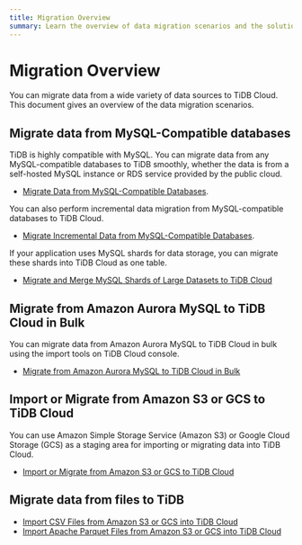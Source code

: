 ```yaml
---
title: Migration Overview
summary: Learn the overview of data migration scenarios and the solutions for TiDB Cloud.
---
```


# Migration Overview

You can migrate data from a wide variety of data sources to TiDB Cloud. This document gives an overview of the data migration scenarios.

## Migrate data from MySQL-Compatible databases

TiDB is highly compatible with MySQL. You can migrate data from any MySQL-compatible databases to TiDB smoothly, whether the data is from a self-hosted MySQL instance or RDS service provided by the public cloud.

- [Migrate Data from MySQL-Compatible Databases](/tidb-cloud/migrate-data-into-tidb.md).

You can also perform incremental data migration from MySQL-compatible databases to TiDB Cloud.

- [Migrate Incremental Data from MySQL-Compatible Databases](/tidb-cloud/migrate-incremental-data-from-mysql.md).

If your application uses MySQL shards for data storage, you can migrate these shards into TiDB Cloud as one table.

- [Migrate and Merge MySQL Shards of Large Datasets to TiDB Cloud](/tidb-cloud/migrate-sql-shards)

## Migrate from Amazon Aurora MySQL to TiDB Cloud in Bulk

You can migrate data from Amazon Aurora MySQL to TiDB Cloud in bulk using the import tools on TiDB Cloud console.

- [Migrate from Amazon Aurora MySQL to TiDB Cloud in Bulk](/tidb-cloud/migrate-from-aurora-bulk-import.md)

## Import or Migrate from Amazon S3 or GCS to TiDB Cloud

You can use Amazon Simple Storage Service (Amazon S3) or Google Cloud Storage (GCS) as a staging area for importing or migrating data into TiDB Cloud.

- [Import or Migrate from Amazon S3 or GCS to TiDB Cloud](/tidb-cloud/migrate-from-amazon-s3-or-gcs.md)

## Migrate data from files to TiDB

- [Import CSV Files from Amazon S3 or GCS into TiDB Cloud](/tidb-cloud/import-csv-files.md)
- [Import Apache Parquet Files from Amazon S3 or GCS into TiDB Cloud](tidb-cloud/import-parquet-files.md)
